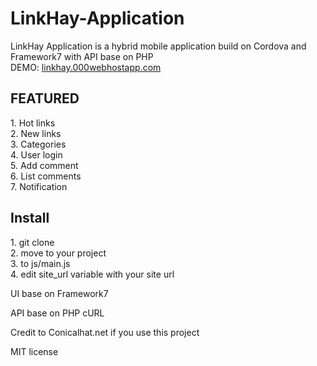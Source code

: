 # LinkHay-Application
LinkHay Application is a hybrid mobile application build on Cordova and Framework7 with API base on PHP<br/>
DEMO: <a href="http://linkhay.000webhostapp.com">linkhay.000webhostapp.com</a>

<h2>FEATURED</h2>
<p>
1. Hot links<br/>
2. New links<br/>
3. Categories<br/>
4. User login<br/>
5. Add comment<br/>
6. List comments<br/>
7. Notification<br/>
</p>
<h2>Install</h2>
<p>
1. git clone<br/>
2. move to your project<br/>
3. to js/main.js<br/>
4. edit site_url variable with your site url<br/>
</p>
<p>UI base on Framework7</p>
<p>API base on PHP cURL</p>
<p>Credit to Conicalhat.net if you use this project<p>

<p>MIT license</p>
